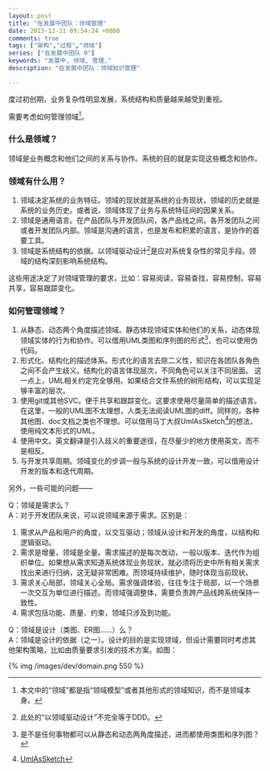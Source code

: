 ```yaml
---
layout: post
title: "在发展中团队：领域管理"
date: 2015-12-31 09:54:24 +0800
comments: true
tags: ["架构","过程","领域"]
series: ["在发展中团队 0"]
keywords: "发展中, 领域, 管理,"
description: "在发展中团队：领域知识管理"

---
```


度过初创期，业务复杂性明显发展，系统结构和质量越来越受到重视。

需要考虑如何管理领域[^0]。

[^0]: 本文中的“领域”都是指“领域模型”或者其他形式的领域知识，而不是领域本身。

<!--more-->


### 什么是领域？  
领域是业务概念和他们之间的关系与协作。系统的目的就是实现这些概念和协作。

### 领域有什么用？  
1. 领域决定系统的业务特征。领域的现状就是系统的业务现状，领域的历史就是系统的业务历史。或者说，领域体现了业务与系统特征间的因果关系。
2. 领域是通用语言。在产品团队与开发团队间，各产品线之间，各开发团队之间或者开发团队内部。领域是沟通的语言，也是发布和积累的语言，是协作的首要工具。
1. 领域是系统结构的依据。以领域驱动设计[^1]是应对系统复杂性的常见手段。领域的结构深刻影响系统结构。

这些用途决定了对领域管理的要求，比如：容易阅读，容易查找，容易控制，容易共享，容易跟踪变化。

### 如何管理领域？  

1. 从静态、动态两个角度描述领域。静态体现领域实体和他们的关系，动态体现领域实体的行为和协作。可以借用UML类图和序列图的形式[^2]，也可以使用伪代码。
2. 形式化、结构化的描述体系。形式化的语言去除二义性，知识在各团队各角色之间不会产生歧义。结构化的语言体现层次，不同角色可以关注不同层面。 这一点上，UML相关约定完全够用。如果结合文件系统的树形结构，可以实现足够丰富的层次。
3. 使用git或其他SVC。便于共享和跟踪变化。这要求使用尽量简单的描述语言。在这里，一般的UML图不太理想，人类无法阅读UML图的diff。同样的，各种其他图、doc文档之类也不理想。可以借用马丁大叔UmlAsSketch[^3]的想法，使用纯文本形式的UML。
4. 使用中文。英文翻译是引入歧义的重要途径，在尽量少的地方使用英文，而不是相反。
4. 与开发共享周期。领域变化的步调一般与系统的设计开发一致，可以借用设计开发的版本和迭代周期。



另外，一些可能的问题——

Q：领域是需求么？  
A：对于开发团队来说，可以说领域来源于需求。区别是：

1. 需求从产品和用户的角度，以交互驱动；领域从设计和开发的角度，以结构和逻辑驱动。
2. 需求是增量，领域是全量。需求描述的是每次改动，一般以版本、迭代作为组织单位。如果想从需求知道系统体现业务现状，就必须将历史中所有相关需求找出来进行归纳，这无疑非常困难。而领域持续维护，随时体现当前现状。
3. 需求关心局部，领域关心全局。需求强调体验，往往专注于局部，以一个场景一次交互为单位进行描述。而领域强调整体，需要负责跨产品线跨系统保持一致性。
4. 需求包括功能、质量、约束，领域只涉及到功能。

Q：领域是设计（类图、ER图……）么？  
A：领域是设计的依据（之一）。设计的目的是实现领域，但设计需要同时考虑其他架构策略，比如由质量要求引发的技术方案。如图：

{% img  /images/dev/domain.png 550 %}

[^1]: 此处的“以领域驱动设计”不完全等于DDD。
[^2]: 是不是任何事物都可以从静态和动态两角度描述，进而都使用类图和序列图？
[^3]: [UmlAsSketch](http://martinfowler.com/bliki/UmlAsSketch.html)
